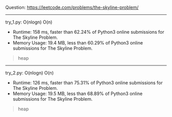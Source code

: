 Question: https://leetcode.com/problems/the-skyline-problem/

---

try_1.py: O(nlogn) O(n)

* Runtime: 158 ms, faster than 62.24% of Python3 online submissions for The Skyline Problem.
* Memory Usage: 19.4 MB, less than 60.29% of Python3 online submissions for The Skyline Problem.

> heap

---

try_2.py: O(nlogn) O(n)

* Runtime: 126 ms, faster than 75.31% of Python3 online submissions for The Skyline Problem.
* Memory Usage: 19.5 MB, less than 68.89% of Python3 online submissions for The Skyline Problem.

> heap
